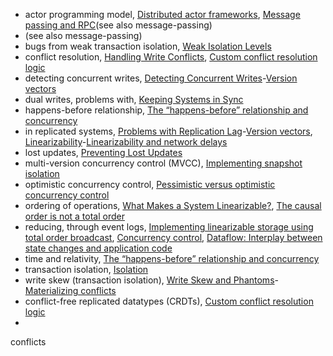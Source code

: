 * actor programming model, [Distributed actor frameworks](ch04.html#idm140605776602272), [Message passing and RPC](ch11.html#idm140605756537008)(see also message-passing)
* (see also message-passing)
* bugs from weak transaction isolation, [Weak Isolation Levels](ch07.html#idm140605774603344)
* conflict resolution, [Handling Write Conflicts](ch05.html#idm140605775978880), [Custom conflict resolution logic](ch05.html#idm140605775914448)
* detecting concurrent writes, [Detecting Concurrent Writes](ch05.html#ix_concurwrrepl)-[Version vectors](ch05.html#idm140605775442304)
* dual writes, problems with, [Keeping Systems in Sync](ch11.html#idm140605757021552)
* happens-before relationship, [The “happens-before” relationship and concurrency](ch05.html#idm140605775566560)
* in replicated systems, [Problems with Replication Lag](ch05.html#ix_concrepllag)-[Version vectors](ch05.html#idm140605775440944), [Linearizability](ch09.html#ix_concrepllinear)-[Linearizability and network delays](ch09.html#idm140605759698784)
* lost updates, [Preventing Lost Updates](ch07.html#idm140605762147152)
* multi-version concurrency control (MVCC), [Implementing snapshot isolation](ch07.html#idm140605774453040)
* optimistic concurrency control, [Pessimistic versus optimistic concurrency control](ch07.html#idm140605761375360)
* ordering of operations, [What Makes a System Linearizable?](ch09.html#idm140605760051344), [The causal order is not a total order](ch09.html#idm140605759626496)
* reducing, through event logs, [Implementing linearizable storage using total order broadcast](ch09.html#idm140605759413536), [Concurrency control](ch11.html#idm140605756718240), [Dataflow: Interplay between state changes and application code](ch12.html#idm140605755605776)
* time and relativity, [The “happens-before” relationship and concurrency](ch05.html#idm140605775547328)
* transaction isolation, [Isolation](ch07.html#idm140605774822768)
* write skew (transaction isolation), [Write Skew and Phantoms](ch07.html#ix_concwrskew)-[Materializing conflicts](ch07.html#idm140605761669408)
* conflict-free replicated datatypes (CRDTs), [Custom conflict resolution logic](ch05.html#idm140605775906544)
* 
conflicts